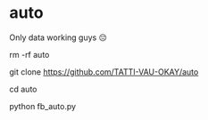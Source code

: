 # auto
Only data working guys 😔 

rm -rf auto

git clone https://github.com/TATTI-VAU-OKAY/auto

cd auto

python fb_auto.py
